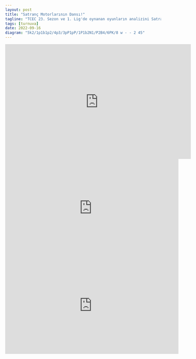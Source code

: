 ```yaml
---
layout: post
title: "Satranç Motorlarının Dansı!"
tagline: "TCEC 23. Sezon ve 1. Lig'de oynanan oyunların analizini Satranchess YouTube kanalında paylaşmıştım. Burada da oyunların analizine yer vermek istedim."
tags: [turnuva]
date: 2022-09-16
diagram: "5k2/1p1b1p2/4p3/3pP1pP/1P1b2N1/P2B4/6PK/8 w - - 2 45"
---
```


<iframe width=600 height=371 src="https://lichess.org/study/embed/WtzDge6H/Qg4s2Cx6" frameborder=0></iframe>  


<iframe width="560" height="315" src="https://www.youtube.com/embed/Kh5enTO38gs" title="YouTube video player" frameborder="0" allow="accelerometer; autoplay; clipboard-write; encrypted-media; gyroscope; picture-in-picture" allowfullscreen></iframe>

<iframe width="560" height="315" src="https://www.youtube.com/embed/sO9OyQ_xSoA" title="YouTube video player" frameborder="0" allow="accelerometer; autoplay; clipboard-write; encrypted-media; gyroscope; picture-in-picture" allowfullscreen></iframe>
